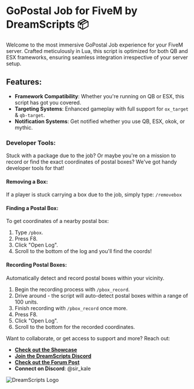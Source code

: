 # GoPostal Job for FiveM by DreamScripts 📦

Welcome to the most immersive GoPostal Job experience for your FiveM server. Crafted meticulously in Lua, this script is optimized for both QB and ESX frameworks, ensuring seamless integration irrespective of your server setup.

## Features:
- **Framework Compatibility**: Whether you're running on QB or ESX, this script has got you covered.
- **Targeting Systems**: Enhanced gameplay with full support for `ox_target` & `qb-target`.
- **Notification Systems**: Get notified whether you use QB, ESX, okok, or mythic.

### Developer Tools:
Stuck with a package due to the job? Or maybe you're on a mission to record or find the exact coordinates of postal boxes? We've got handy developer tools for that!

#### Removing a Box:
If a player is stuck carrying a box due to the job, simply type: `/removebox`

#### Finding a Postal Box:
To get coordinates of a nearby postal box:
1. Type `/pbox`.
2. Press F8.
3. Click "Open Log".
4. Scroll to the bottom of the log and you'll find the coords!

#### Recording Postal Boxes:
Automatically detect and record postal boxes within your vicinity.
1. Begin the recording process with `/pbox_record`.
2. Drive around - the script will auto-detect postal boxes within a range of 100 units.
3. Finish recording with `/pbox_record` once more.
4. Press F8.
5. Click "Open Log".
6. Scroll to the bottom for the recorded coordinates.

Want to collaborate, or get access to support and more? Reach out:
- **[Check out the Showcase](https://www.youtube.com/watch?v=fSwJO3C85E0)**
- **[Join the DreamScripts Discord](https://discord.gg/mvEYGraCM2)**
- **[Check out the Forum Post](https://forum.cfx.re/t/free-qb-esx-gopostal-job-optimized/5182086)**
- **Connect on Discord**: @sir_kale

![DreamScripts Logo](https://cdn.discordapp.com/attachments/998923900287205442/1166036599189020692/dreamscripts.png?ex=655241b5&is=653fccb5&hm=e16ed188536c8d0b94e5b5baef5612e0ccb907eb188b91e25c50dc6e38d8ece5&)
